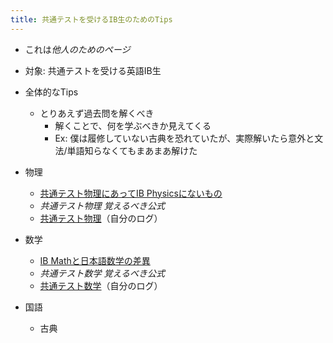 ```yaml
---
title: 共通テストを受けるIB生のためのTips
---
```


* これは*他人のためのページ*

* 対象: 共通テストを受ける英語IB生

* 全体的なTips
  
  * とりあえず過去問を解くべき
    * 解くことで、何を学ぶべきか見えてくる
    * Ex: 僕は履修していない古典を恐れていたが、実際解いたら意外と文法/単語知らなくてもまあまあ解けた
* 物理
  
  * [共通テスト物理にあってIB Physicsにないもの](%E5%85%B1%E9%80%9A%E3%83%86%E3%82%B9%E3%83%88%E7%89%A9%E7%90%86%E3%81%AB%E3%81%82%E3%81%A3%E3%81%A6IB%20Physics%E3%81%AB%E3%81%AA%E3%81%84%E3%82%82%E3%81%AE.md)
  * *共通テスト物理 覚えるべき公式*
  * [共通テスト物理](%E5%85%B1%E9%80%9A%E3%83%86%E3%82%B9%E3%83%88%E7%89%A9%E7%90%86.md)（自分のログ）
* 数学
  
  * [IB Mathと日本語数学の差異](IB%20Math%E3%81%A8%E6%97%A5%E6%9C%AC%E8%AA%9E%E6%95%B0%E5%AD%A6%E3%81%AE%E5%B7%AE%E7%95%B0.md)
  * *共通テスト数学 覚えるべき公式*
  * [共通テスト数学](%E5%85%B1%E9%80%9A%E3%83%86%E3%82%B9%E3%83%88%E6%95%B0%E5%AD%A6.md)（自分のログ）
* 国語
  
  * 古典
